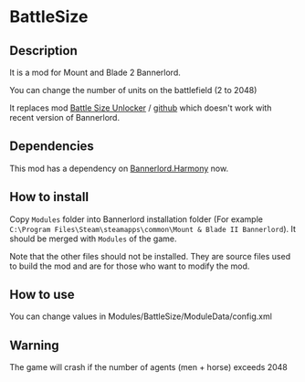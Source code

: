 # BattleSize

## Description

It is a mod for Mount and Blade 2 Bannerlord.

You can change the number of units on the battlefield (2 to 2048)

It replaces mod [Battle Size Unlocker﻿](https://www.nexusmods.com/mountandblade2bannerlord/mods/542) / [github](https://github.com/FusRoDah061/MBBattleSizeUnlocker) which doesn't work with recent version of Bannerlord.


## Dependencies

This mod has a dependency on [Bannerlord.Harmony](https://www.nexusmods.com/mountandblade2bannerlord/mods/2006) now.


## How to install

Copy `Modules` folder into Bannerlord installation folder (For example `C:\Program Files\Steam\steamapps\common\Mount & Blade II Bannerlord`). It should be merged with `Modules` of the game.

Note that the other files should not be installed. They are source files used to build the mod and are for those who want to modify the mod.


## How to use

You can change values in Modules/BattleSize/ModuleData/config.xml


## Warning

The game will crash if the number of agents (men + horse) exceeds 2048

